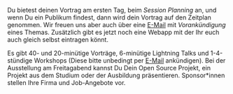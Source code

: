 Du bietest deinen Vortrag am ersten Tag, beim *Session Planning* an, und wenn Du ein Publikum findest, dann wird dein Vortrag auf den Zeitplan genommen. Wir freuen uns aber auch über eine [E-Mail](mailto:#{email}) mit *Vorankündigung* eines Themas. Zusätzlich gibt es jetzt noch eine Webapp mit der Ihr euch auch gleich selbst eintragen könnt.

Es gibt 40- und 20-minütige Vorträge, 6-minütige Lightning Talks und 1-4-stündige Workshops (Diese bitte unbedingt per [E-Mail](mailto:#{email}) ankündigen). Bei der Ausstellung am Freitagabend kannst Du Dein Open Source Projekt, ein Projekt aus dem Studium oder der Ausbildung präsentieren. Sponsor*innen stellen Ihre Firma und Job-Angebote vor.
